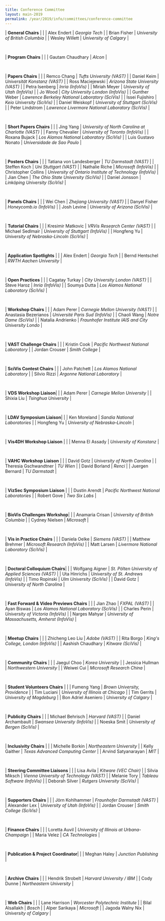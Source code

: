 ```yaml
---
title: Conference Committee
layout: main-2019
permalink: /year/2019/info/committees/conference-committee
---
```


| **General Chairs** | |
| Alex Endert | *Georgia Tech* |
| Brian Fisher | *University of British Columbia* |
| Wesley Willett | *University of Calgary* |

<br/>

| **Program Chairs** | |
| Gautam Chaudhary | *Alcon* |

<br/>

| **Papers Chairs** | |
| Remco Chang | *Tufts University (VAST)* |
| Daniel Keim | *Universität Konstanz (VAST)* |
| Ross Maciejewski | *Arizona State University (VAST)* |
| Petra Isenberg | *Inria (InfoVis)* |
| Miriah Meyer | *University of Utah (InfoVis)* |
| Jo Wood | *City University London (InfoVis)* |
| Gunther Weber | *Lawrence Berkeley National Laboratory (SciVis)* |
| Issei Fujishiro | *Keio University (SciVis)* |
| Daniel Weiskopf | *University of Stuttgart (SciVis)* |
| Peter Lindstrom | *Lawrence Livermore National Laboratory (SciVis)* |

<br/>

| **Short Papers Chairs** | |
| Jing Yang | *University of North Carolina at Charlotte (VAST)* |
| Fanny Chevalier | *University of Toronto (InfoVis)* |
| Roxana Bujack | *Los Alamos National Laboratory (SciVis)* |
| Luis Gustavo Nonato | *Universidade de Sao Paulo* |

<br/>

| **Posters Chairs** | |
| Tatiana von Landesberger | *TU Darmstadt (VAST)* |
| Steffen Koch | *Uni Stuttgart (VAST)* |
| Nathalie Riche | *Microsoft (InfoVis)* |
| Christopher Collins | *University of Ontario Institute of Technology (InfoVis)* |
| Jian Chen | *The Ohio State University (SciVis)* |
| Daniel Jonsson | *Linköping University (SciVis)* |


<br/>

| **Panels Chairs** | |
| Wei Chen | *Zhejiang University (VAST)* |
| Danyel Fisher | *Honeycomb.io (InfoVis)* |
| Josh Levine | *University of Arizona (SciVis)* |

<br/>

| **Tutorial Chairs** | |
| Kresimir Matkovic | *VRVis Research Center (VAST)* |
| Michael Sedlmair | *University of Stuttgart (InfoVis)* |
| Hongfeng Yu | *University of Nebraska-Lincoln (SciVis)* |

<br/>


| **Application Spotlights** | |
| Alex Endert | *Georgia Tech* |
| Bernd Hentschel | *RWTH Aachen University* |

<br/>

| **Open Practices** | |
| Cagatay Turkay | *City University London (VAST)* |
| Steve Haroz | *Inria (InfoVis)* |
| Soumya Dutta | *Los Alamos National Laboratory (SciVis)* |

<br/>

| **Workshop Chairs** | |
| Adam Perer | *Carnegie Mellon University (VAST)* |
| Anastasia Bezerianos | *Université Paris Sud (InfoVis)* |
| Chaoli Wang | *Notre Dame (SciVis)* |
| Natalia Andrienko | *Fraunhofer Institute IAIS and City University Londo* |

<br/>

| **VAST Challenge Chairs** | |
| Kristin Cook | *Pacific Northwest National Laboratory* |
| Jordan Crouser | *Smith College* |

<br/>

| **SciVis Contest Chairs** | |
| John Patchett | *Los Alamos National Laboratory* |
| Silvio Rizzi | *Argonne National Laboratory* |


<br/>

| **VDS Workshop Liaison**| |
| Adam Perer | *Carnegie Mellon University* |
| Shixia Liu | *Tsinghua University* |

<br/>

| **LDAV Symposium Liaison**| |
| Ken Moreland | *Sandia National Laboratories* |
| Hongfeng Yu | *University of Nebraska–Lincoln* |

<br/>

| **Vis4DH Workshop Liaison** | |
| Menna El Assady | *University of Konstanz* |

<br/>

| **VAHC Workshop Liaison** | |
| David Gotz | *University of North Carolina* |
| Theresia Gschwandtner | *TU Wien* |
| David Borland | *Renci* |
| Juergen Bernard | *TU Darmstadt* |

<br/>


| **VizSec Symposium Liaison** | |
| Dustin Arendt | *Pacific Northwest National Laboratories* |
| Robert Gove | *Two Six Labs* |

<br/>

| **BioVis Challenges Workshop**| |
| Anamaria Crisan | *University of British Columbia* |
| Cydney Nielsen | *Microsoft* |

<br/>

| **Vis in Practice Chairs** | |
| Daniela Oelke | *Siemens (VAST)* |
| Matthew Brehmer | *Microsoft Research (InfoVis)* |
| Matt Larsen | *Livermore National Laboratory (SciVis)* |

<br/>

| **Doctoral Colloquium Chairs**| |
| Wolfgang Aigner | *St. Pölten University of Applied Sciences (VAST)* |
| Uta Hinrichs | *University of St. Andrews (InfoVis)* |
| Timo Ropinski | *Ulm University (SciVis)* |
| David Gotz | *University of North Carolina* |

<br/>

| **Fast Forward & Video Previews Chairs** | |
| Jian Zhao | *FXPAL (VAST)* |
| Ayan Biswas | *Los Alamos National Laboratory (SciVis)* |
| Charles Perin | *University of Victoria (InfoVis)* |
| Narges Mahyar | *University of Massachusetts, Amherst (InfoVis)* |


<br/>

| **Meetup Chairs** | |
| Zhicheng Leo Liu | *Adobe (VAST)* |
| Rita Borgo | *King's College, London (InfoVis)* |
| Aashish Chaudhary | *Kitware (SciVis)* |

<br/>


| **Community Chairs** | |
| Jaegul Choo | *Korea University* |
| Jessica Hullman | *Northwestern University* |
| Weiwei Cui | *Microsoft Research China* |

<br/>

| **Student Volunteers Chairs** | |
| Fumeng Yang | *Brown University, Providence* |
| Tim Luciani | *University of Illinois at Chicago* |
| Tim Gerrits | *University of Magdeburg* |
| Bon Adriel Aseniero | *University of Calgary* |

<br/>

| **Publicity Chairs** | |
| Michael Behrisch | *Harvard (VAST)* |
| Daniel Archambault | *Swansea University (InfoVis)* |
| Noeska Smit | *University of Bergen (SciVis)* |

<br/>

| **Inclusivity Chairs** | |
| Michelle Borkin | *Northeastern University* |
| Kelly Gaither | *Texas Advanced Computing Center* |
| Arvind Satyanarayan | *MIT* |

<br/>

| **Steering Committee Liaisons** | |
| Lisa Avila | *Kitware (VEC Chair)* |
| Silvia Miksch | *Vienna University of Technology (VAST)* |
| Melanie Tory | *Tableau Software (InfoVis)* |
| Deborah Silver | *Rutgers University (SciVis)* |

<br/>

| **Supporters Chairs** | |
| Jörn Kohlhammer | *Fraunhofer Darmstadt (VAST)* |
| Alexander Lex | *University of Utah (InfoVis)* |
| Jordan Crouser | *Smith College (SciVis)* |

<br/>

| **Finance Chairs** | |
| Loretta Auvil | *University of Illinois at Urbana-Champaign* |
| Maria Velez | *CA Technologies* |

<br/>

| **Publication & Project Coordinator**| |
| Meghan Haley | *Junction Publishing* |

<br/>

| **Archive Chairs** | |
| Hendrik Strobelt | *Harvard University / IBM* |
| Cody Dunne | *Northeastern University* |

<br/>

| **Web Chairs** | |
| Lane Harrison | *Worcester Polytechnic Institute* |
| Bilal Alsallakh | *Bosch* |
| Alper Sarikaya | *Microsoft* |
| Jagoda Walny Nix | *University of Calgary* |
